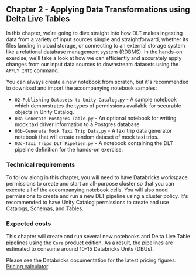 ## Chapter 2 - Applying Data Transformations using Delta Live Tables

In this chapter, we're going to dive straight into how DLT makes ingesting data from a variety of input sources simple and straightforward, whether its files landing in cloud storage, or connecting to an external storage system like a relational database management system (RDBMS). In the hands-on exercise, we'll take a look at how we can efficiently and accurately apply changes from our input data sources to downstream datasets using the `APPLY INTO` command.

You can always create a new notebook from scratch, but it's recommended to download and import the accompanying notebook samples:

- `02-Publishing Datasets to Unity Catalog.py` - A sample notebook which demonstrates the types of permissions available for securable objects in Unity Catalog.
- `03a-Generate Postgres Table.py` - An optional notebook for writing mock taxi driver information to a Postgres database
- `03b-Generate Mock Taxi Trip Data.py` - A taxi trip data generator notebook that will create random dataset of mock taxi trips.
- `03c-Taxi Trips DLT Pipelien.py` - A notebook containing the DLT pipeline definition for the hands-on exercise.

### Technical requirements
To follow along in this chapter, you will need to have Databricks workspace permissions to create and start an all-purpose cluster so that you can execute all of the accompanying notebook cells. You will also need permissions to create and run a new DLT pipeline using a cluster policy. It's recommended to have Unity Catalog permissions to create and use Catalogs, Schemas, and Tables.

### Expected costs
This chapter will create and run several new notebooks and Delta Live Table pipelines using the `Core` product edition. As a result, the pipelines are estimated to consume around 10-15 Databricks Units (DBUs).

Please see the Databricks documentation for the latest pricing figures: [Pricing calculator](https://www.databricks.com/product/pricing/product-pricing/instance-types).
